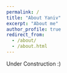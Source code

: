 ```yaml
---
permalink: /
title: "About Yaniv"
excerpt: "About me"
author_profile: true
redirect_from: 
  - /about/
  - /about.html
---
```


Under Construction :)
